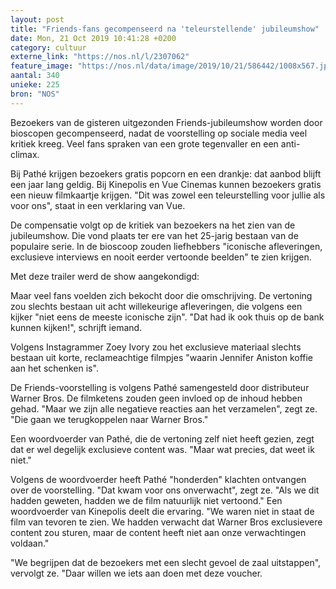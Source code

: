 ```yaml
---
layout: post
title: "Friends-fans gecompenseerd na 'teleurstellende' jubileumshow"
date: Mon, 21 Oct 2019 10:41:28 +0200
category: cultuur
externe_link: "https://nos.nl/l/2307062"
feature_image: "https://nos.nl/data/image/2019/10/21/586442/1008x567.jpg"
aantal: 340
unieke: 225
bron: "NOS"
---
```


<p>Bezoekers van de gisteren uitgezonden Friends-jubileumshow worden door bioscopen gecompenseerd, nadat de voorstelling op sociale media veel kritiek kreeg. Veel fans spraken van een grote tegenvaller en een anti-climax.</p>
<p>Bij Pathé krijgen bezoekers gratis popcorn en een drankje: dat aanbod blijft een jaar lang geldig. Bij Kinepolis en Vue Cinemas kunnen bezoekers gratis een nieuw filmkaartje krijgen. "Dit was zowel een teleurstelling voor jullie als voor ons", staat in een verklaring van Vue.</p>
<p>De compensatie volgt op de kritiek van bezoekers na het zien van de jubileumshow. Die vond plaats ter ere van het 25-jarig bestaan van de populaire serie. In de bioscoop zouden liefhebbers "iconische afleveringen, exclusieve interviews en nooit eerder vertoonde beelden" te zien krijgen.</p>
<p>Met deze trailer werd de show aangekondigd:</p>
<p>Maar veel fans voelden zich bekocht door die omschrijving. De vertoning zou slechts bestaan uit acht willekeurige afleveringen, die volgens een kijker "niet eens de meeste iconische zijn". "Dat had ik ook thuis op de bank kunnen kijken!", schrijft iemand.</p>
<p>Volgens Instagrammer Zoey Ivory zou het exclusieve materiaal slechts bestaan uit korte, reclameachtige filmpjes "waarin Jennifer Aniston koffie aan het schenken is".</p>
<p>De Friends-voorstelling is volgens Pathé samengesteld door distributeur Warner Bros. De filmketens zouden geen invloed op de inhoud hebben gehad. "Maar we zijn alle negatieve reacties aan het verzamelen", zegt ze. "Die gaan we terugkoppelen naar Warner Bros."</p>
<p>Een woordvoerder van Pathé, die de vertoning zelf niet heeft gezien, zegt dat er wel degelijk exclusieve content was. "Maar wat precies, dat weet ik niet."</p>
<p>Volgens de woordvoerder heeft Pathé "honderden" klachten ontvangen over de voorstelling. "Dat kwam voor ons onverwacht", zegt ze. "Als we dit hadden geweten, hadden we de film natuurlijk niet vertoond." Een woordvoerder van Kinepolis deelt die ervaring. "We waren niet in staat de film van tevoren te zien. We hadden verwacht dat Warner Bros exclusievere content zou sturen, maar de content heeft niet aan onze verwachtingen voldaan."</p>
<p>"We begrijpen dat de bezoekers met een slecht gevoel de zaal uitstappen", vervolgt ze. "Daar willen we iets aan doen met deze voucher.</p>
